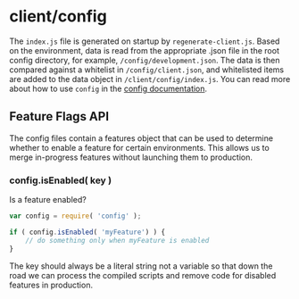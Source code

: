 client/config
=============

The `index.js` file is generated on startup by `regenerate-client.js`. Based on the environment, data is read from the appropriate .json file in the root config directory, for example, `/config/development.json`. The data is then compared against a whitelist in `/config/client.json`, and whitelisted items are added to the data object in `/client/config/index.js`. You can read more about how to use `config` in the [config documentation](../config).

Feature Flags API
-----------------

The config files contain a features object that can be used to determine whether to enable a feature for certain environments. This allows us to merge in-progress features without launching them to production.

### config.isEnabled( key )
Is a feature enabled?

``` js
var config = require( 'config' );

if ( config.isEnabled( 'myFeature') ) {
	// do something only when myFeature is enabled
}
```

The key should always be a literal string not a variable so that down the road we can process the compiled scripts and remove code for disabled features in production.
